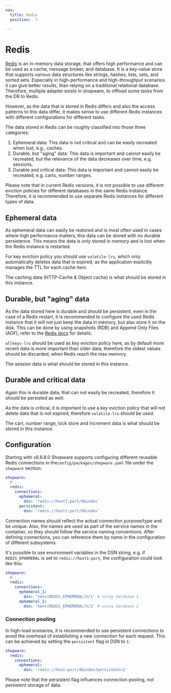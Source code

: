 ```yaml
---
nav:
  title: Redis
  position:  7

---
```


# Redis

[Redis](https://redis.io/docs/latest/get-started/) is an in-memory data storage, that offers high performance and can be used as a cache, message broker, and database. It is a key-value store that supports various data structures like strings, hashes, lists, sets, and sorted sets.
Especially in high-performance and high-throughput scenarios it can give better results, than relying on a traditional relational database.
Therefore, multiple adapter exists in shopware, to offload some tasks from the DB to Redis.

However, as the data that is stored in Redis differs and also the access patterns to this data differ, it makes sense to use different Redis instances with different configurations for different tasks.

The data stored in Redis can be roughly classified into those three categories:

1. Ephemeral data: This data is not critical and can be easily recreated when lost, e.g., caches.
2. Durable, but "aging" data: This data is important and cannot easily be recreated, but the relevance of the data decreases over time, e.g. sessions.
3. Durable and critical data: This data is important and cannot easily be recreated, e.g. carts, number ranges.

Please note that in current Redis versions, it is not possible to use different eviction policies for different databases in the same Redis instance. Therefore, it is recommended to use separate Redis instances for different types of data.

## Ephemeral data

As ephemeral data can easily be restored and is most often used in cases where high performance matters, this data can be stored with no durable persistence.
This means the data is only stored in memory and is lost when the Redis instance is restarted.

For key eviction policy you should use `volatile-lru`, which only automatically deletes data that is expired, as the application explicitly manages the TTL for each cache item.

The caching data (HTTP-Cache & Object cache) is what should be stored in this instance.

<PageRef page="../performance/caches" />

## Durable, but "aging" data

As the data stored here is durable and should be persistent, even in the case of a Redis restart, it is recommended to configure the used Redis instance that it will not just keep the data in memory, but also store it on the disk. This can be done by using snapshots (RDB) and Append Only Files (AOF), refer to the [Redis docs](https://redis.io/docs/latest/operate/oss_and_stack/management/persistence/) for details.

`allkeys-lru` should be used as key eviction policy here, as by default more recent data is more important than older data, therefore the oldest values should be discarded, when Redis reach the max memory.

The session data is what should be stored in this instance.

<PageRef page="../performance/session" />

## Durable and critical data

Again this is durable data, that can not easily be recreated, therefore it should be persisted as well.

As the data is critical, it is important to use a key eviction policy that will not delete data that is not expired, therefore `volatile-lru` should be used.

The cart, number range, lock store and increment data is what should be stored in this instance.

## Configuration

Starting with v6.6.8.0 Shopware supports configuring different reusable Redis connections in the`config/packages/shopware.yaml` file under the `shopware` section:

```yaml
shopware:
  # ...
  redis:
    connections:
      ephemeral:
        dsn: 'redis://host1:port/dbindex'
      persistent:
        dsn: 'redis://host2:port/dbindex'
```

Connection names should reflect the actual connection purpose/type and be unique. Also, the names are used as part of the service names in the container, so they should follow the service naming conventions. After defining connections, you can reference them by name in the configuration of different subsystems.

It's possible to use environment variables in the DSN string, e.g. if `REDIS_EPHEMERAL` is set to `redis://host1:port`, the configuration could look like this:

```yaml
shopware:
  # ...
  redis:
    connections:
      ephemeral_1:
        dsn: '%env(REDIS_EPHEMERAL)%/1' # using database 1
      ephemeral_2:
        dsn: '%env(REDIS_EPHEMERAL)%/2' # using database 2
```

### Connection pooling

In high-load scenarios, it is recommended to use persistent connections to avoid the overhead of establishing a new connection for each request. This can be achieved by setting the `persistent` flag in DSN to `1`:

```yaml
shopware:
  redis:
    connections:
      ephemeral:
        dsn: 'redis://host:port/dbindex?persistent=1'
```

Please note that the persistent flag influences connection pooling, not persistent storage of data.

<PageRef page="../performance/cart-storage" />

<PageRef page="../performance/number-ranges" />

<PageRef page="../performance/lock-store" />

<PageRef page="../performance/increment" />

<PageRef page="../performance/performance-tweaks#delayed-invalidation" />
